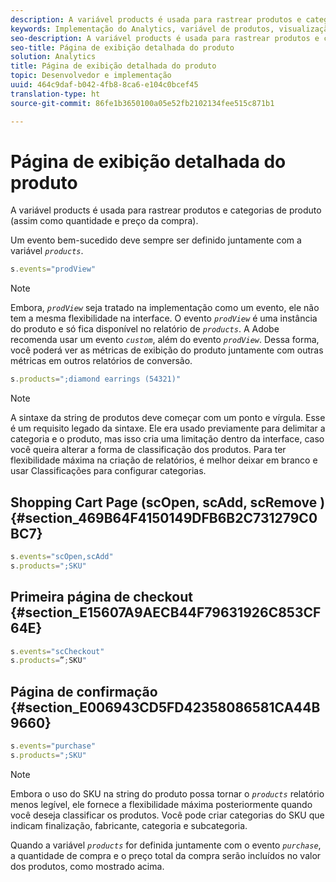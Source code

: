 ```yaml
---
description: A variável products é usada para rastrear produtos e categorias de produto (assim como quantidade e preço da compra).
keywords: Implementação do Analytics, variável de produtos, visualização do produto, evento bem-sucesso
seo-description: A variável products é usada para rastrear produtos e categorias de produto (assim como quantidade e preço da compra).
seo-title: Página de exibição detalhada do produto
solution: Analytics
title: Página de exibição detalhada do produto
topic: Desenvolvedor e implementação
uuid: 464c9daf-b042-4fb8-8ca6-e104c0bcef45
translation-type: ht
source-git-commit: 86fe1b3650100a05e52fb2102134fee515c871b1

---
```



# Página de exibição detalhada do produto

A variável products é usada para rastrear produtos e categorias de produto (assim como quantidade e preço da compra).

Um evento bem-sucedido deve sempre ser definido juntamente com a variável *`products`*.

```js
s.events="prodView"
```

>[!NOTE]
>
>Embora, *`prodView`* seja tratado na implementação como um evento, ele não tem a mesma flexibilidade na interface. O evento *`prodView`* é uma instância do produto e só fica disponível no relatório de *`products`*. A Adobe recomenda usar um evento *`custom`*, além do evento *`prodView`*. Dessa forma, você poderá ver as métricas de exibição do produto juntamente com outras métricas em outros relatórios de conversão.

```js
s.products=";diamond earrings (54321)"
```

>[!NOTE]
>
>A sintaxe da string de produtos deve começar com um ponto e vírgula. Esse é um requisito legado da sintaxe. Ele era usado previamente para delimitar a categoria e o produto, mas isso cria uma limitação dentro da interface, caso você queira alterar a forma de classificação dos produtos. Para ter flexibilidade máxima na criação de relatórios, é melhor deixar em branco e usar Classificações para configurar categorias.

## Shopping Cart Page (scOpen, scAdd, scRemove ) {#section_469B64F4150149DFB6B2C731279C0BC7}

```js
s.events="scOpen,scAdd" 
s.products=";SKU" 
```

## Primeira página de checkout {#section_E15607A9AECB44F79631926C853CF64E}

```js
s.events="scCheckout" 
s.products=”;SKU" 
```

## Página de confirmação {#section_E006943CD5FD42358086581CA44B9660}

```js
s.events="purchase" 
s.products=";SKU" 
```

>[!NOTE]
>
>Embora o uso do SKU na string do produto possa tornar o *`products`* relatório menos legível, ele fornece a flexibilidade máxima posteriormente quando você deseja classificar os produtos. Você pode criar categorias do SKU que indicam finalização, fabricante, categoria e subcategoria.

Quando a variável *`products`* for definida juntamente com o evento *`purchase`*, a quantidade de compra e o preço total da compra serão incluídos no valor dos produtos, como mostrado acima.
